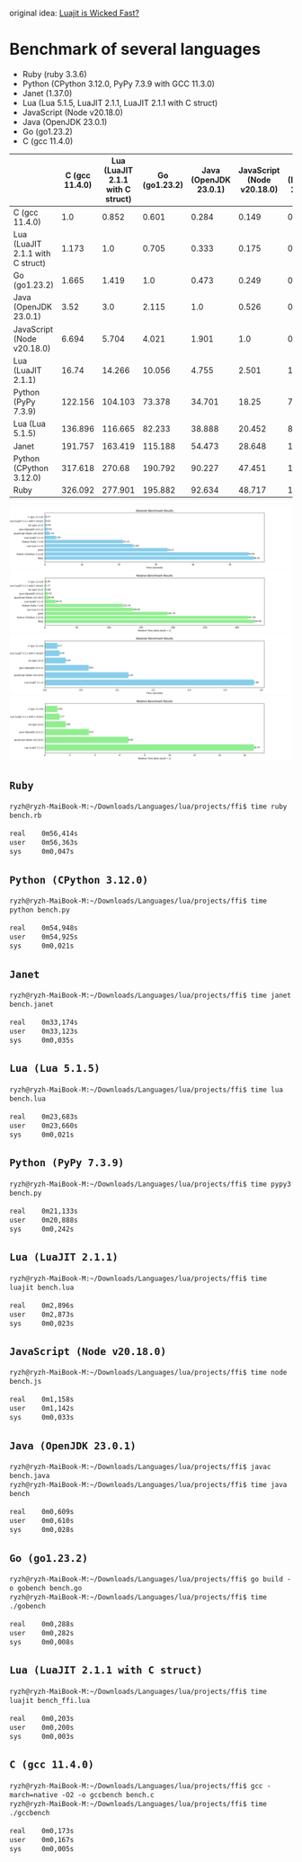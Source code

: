 original idea: [Luajit is Wicked Fast?](https://youtu.be/gS8Wji_YnAE?si=yPbr1y9nf8jVKlvM)

# Benchmark of several languages

- Ruby (ruby 3.3.6)
- Python (CPython 3.12.0, PyPy 7.3.9 with GCC 11.3.0)
- Janet (1.37.0)
- Lua (Lua 5.1.5, LuaJIT 2.1.1, LuaJIT 2.1.1 with C struct)
- JavaScript (Node v20.18.0)
- Java (OpenJDK 23.0.1)
- Go (go1.23.2)
- C (gcc 11.4.0)

|                                  | C (gcc 11.4.0) | Lua (LuaJIT 2.1.1 with C struct) | Go (go1.23.2) | Java (OpenJDK 23.0.1) | JavaScript (Node v20.18.0) | Lua (LuaJIT 2.1.1) | Python (PyPy 7.3.9) | Lua (Lua 5.1.5) | Janet | Python (CPython 3.12.0) | Ruby  |
|----------------------------------|----------------|----------------------------------|---------------|-----------------------|----------------------------|--------------------|---------------------|-----------------|-------|-------------------------|-------|
| C (gcc 11.4.0)                   | 1.0            | 0.852                            | 0.601         | 0.284                 | 0.149                      | 0.06               | 0.008               | 0.007           | 0.005 | 0.003                   | 0.003 |
| Lua (LuaJIT 2.1.1 with C struct) | 1.173          | 1.0                              | 0.705         | 0.333                 | 0.175                      | 0.07               | 0.01                | 0.009           | 0.006 | 0.004                   | 0.004 |
| Go (go1.23.2)                    | 1.665          | 1.419                            | 1.0           | 0.473                 | 0.249                      | 0.099              | 0.014               | 0.012           | 0.009 | 0.005                   | 0.005 |
| Java (OpenJDK 23.0.1)            | 3.52           | 3.0                              | 2.115         | 1.0                   | 0.526                      | 0.21               | 0.029               | 0.026           | 0.018 | 0.011                   | 0.011 |
| JavaScript (Node v20.18.0)       | 6.694          | 5.704                            | 4.021         | 1.901                 | 1.0                        | 0.4                | 0.055               | 0.049           | 0.035 | 0.021                   | 0.021 |
| Lua (LuaJIT 2.1.1)               | 16.74          | 14.266                           | 10.056        | 4.755                 | 2.501                      | 1.0                | 0.137               | 0.122           | 0.087 | 0.053                   | 0.051 |
| Python (PyPy 7.3.9)              | 122.156        | 104.103                          | 73.378        | 34.701                | 18.25                      | 7.297              | 1.0                 | 0.892           | 0.637 | 0.385                   | 0.375 |
| Lua (Lua 5.1.5)                  | 136.896        | 116.665                          | 82.233        | 38.888                | 20.452                     | 8.178              | 1.121               | 1.0             | 0.714 | 0.431                   | 0.42  |
| Janet                            | 191.757        | 163.419                          | 115.188       | 54.473                | 28.648                     | 11.455             | 1.57                | 1.401           | 1.0   | 0.604                   | 0.588 |
| Python (CPython 3.12.0)          | 317.618        | 270.68                           | 190.792       | 90.227                | 47.451                     | 18.974             | 2.6                 | 2.32            | 1.656 | 1.0                     | 0.974 |
| Ruby                             | 326.092        | 277.901                          | 195.882       | 92.634                | 48.717                     | 19.48              | 2.669               | 2.382           | 1.701 | 1.027                   | 1.0   |


![Absolute benchmark results](AbsoluteBenchmarkResults.png)
![Relative benchmark results](RelativeBenchmarkResults.png)
![Scoped Absolute benchmark results](AbsoluteBenchmarkResultsNoLosers.png)
![Scoped Relative benchmark results](RelativeBenchmarkResultsNoLosers.png)

## `Ruby`
```shell
ryzh@ryzh-MaiBook-M:~/Downloads/Languages/lua/projects/ffi$ time ruby bench.rb

real    0m56,414s
user    0m56,363s
sys     0m0,047s
```

## `Python (CPython 3.12.0)`
```shell
ryzh@ryzh-MaiBook-M:~/Downloads/Languages/lua/projects/ffi$ time python bench.py 

real    0m54,948s
user    0m54,925s
sys     0m0,021s
```

## `Janet`
```shell
ryzh@ryzh-MaiBook-M:~/Downloads/Languages/lua/projects/ffi$ time janet bench.janet 

real    0m33,174s
user    0m33,123s
sys     0m0,035s
```

## `Lua (Lua 5.1.5)`
```shell
ryzh@ryzh-MaiBook-M:~/Downloads/Languages/lua/projects/ffi$ time lua bench.lua

real    0m23,683s
user    0m23,660s
sys     0m0,021s
```

## `Python (PyPy 7.3.9)`
```shell
ryzh@ryzh-MaiBook-M:~/Downloads/Languages/lua/projects/ffi$ time pypy3 bench.py

real    0m21,133s
user    0m20,888s
sys     0m0,242s
```

## `Lua (LuaJIT 2.1.1)`
```shell
ryzh@ryzh-MaiBook-M:~/Downloads/Languages/lua/projects/ffi$ time luajit bench.lua

real    0m2,896s
user    0m2,873s
sys     0m0,023s
```

## `JavaScript (Node v20.18.0)`
```shell
ryzh@ryzh-MaiBook-M:~/Downloads/Languages/lua/projects/ffi$ time node bench.js 

real    0m1,158s
user    0m1,142s
sys     0m0,033s
```

## `Java (OpenJDK 23.0.1)`
```shell
ryzh@ryzh-MaiBook-M:~/Downloads/Languages/lua/projects/ffi$ javac bench.java
ryzh@ryzh-MaiBook-M:~/Downloads/Languages/lua/projects/ffi$ time java bench

real    0m0,609s
user    0m0,610s
sys     0m0,028s
```

## `Go (go1.23.2)`
```shell
ryzh@ryzh-MaiBook-M:~/Downloads/Languages/lua/projects/ffi$ go build -o gobench bench.go
ryzh@ryzh-MaiBook-M:~/Downloads/Languages/lua/projects/ffi$ time ./gobench

real    0m0,288s
user    0m0,282s
sys     0m0,008s
```

## `Lua (LuaJIT 2.1.1 with C struct)`
```shell
ryzh@ryzh-MaiBook-M:~/Downloads/Languages/lua/projects/ffi$ time luajit bench_ffi.lua

real    0m0,203s
user    0m0,200s
sys     0m0,003s
```

## `C (gcc 11.4.0)`
```shell
ryzh@ryzh-MaiBook-M:~/Downloads/Languages/lua/projects/ffi$ gcc -march=native -O2 -o gccbench bench.c
ryzh@ryzh-MaiBook-M:~/Downloads/Languages/lua/projects/ffi$ time ./gccbench

real    0m0,173s
user    0m0,167s
sys     0m0,005s
```

